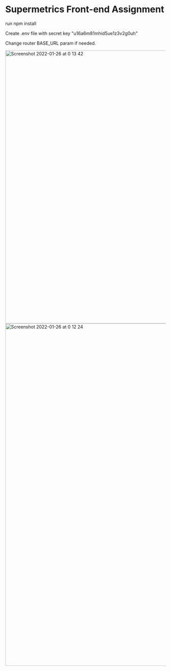 <h1>Supermetrics Front-end Assignment</h1>

<p>run npm install</p>
<p>Create .env file with secret key "u16a6m81mhid5ue1z3v2g0uh"</p>
<p>Change router BASE_URL param if needed.</p>

<img width="859" alt="Screenshot 2022-01-26 at 0 13 42" src="https://user-images.githubusercontent.com/36567176/151076275-6d0e9830-e14d-44a1-994b-8370c33f83a0.png">

<img width="1077" alt="Screenshot 2022-01-26 at 0 12 24" src="https://user-images.githubusercontent.com/36567176/151076296-791ff35a-d7bd-4881-8f2b-61d71f400dfc.png">



